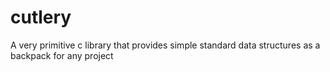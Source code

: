 # cutlery
A very primitive c library that provides simple standard data structures as a backpack for any project
